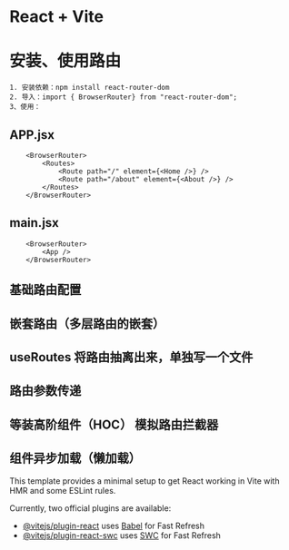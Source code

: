 # React + Vite

# 安装、使用路由
    1. 安装依赖：npm install react-router-dom
    2. 导入：import { BrowserRouter} from "react-router-dom";
    3、使用： 
##      APP.jsx
        <BrowserRouter>
            <Routes>
                <Route path="/" element={<Home />} />
                <Route path="/about" element={<About />} />
            </Routes>
        </BrowserRouter>
##        main.jsx
        <BrowserRouter>
            <App />
        </BrowserRouter>



## 基础路由配置
## 嵌套路由（多层路由的嵌套）
## useRoutes 将路由抽离出来，单独写一个文件
## 路由参数传递
## 等装高阶组件（HOC） 模拟路由拦截器  
## 组件异步加载（懒加载）


This template provides a minimal setup to get React working in Vite with HMR and some ESLint rules.

Currently, two official plugins are available:

- [@vitejs/plugin-react](https://github.com/vitejs/vite-plugin-react/blob/main/packages/plugin-react/README.md) uses [Babel](https://babeljs.io/) for Fast Refresh
- [@vitejs/plugin-react-swc](https://github.com/vitejs/vite-plugin-react-swc) uses [SWC](https://swc.rs/) for Fast Refresh
